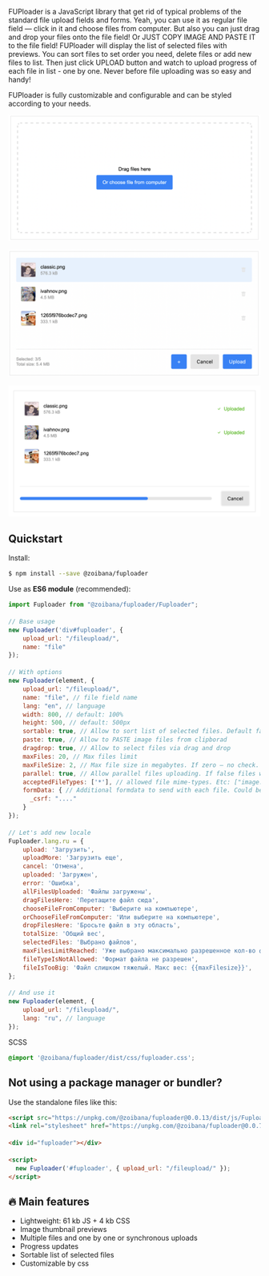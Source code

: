 FUPloader is a JavaScript library that get rid of typical problems of the standard file upload fields and forms.
Yeah, you can use it as regular file field — click in it and choose files from computer.
But also you can just drag and drop your files onto the file field! Or JUST COPY IMAGE AND PASTE IT to the file field! 
FUPloader will display the list of selected files with previews. You can sort files to set order you need, delete files or add new files to list. 
Then just click UPLOAD button and watch to upload progress of each file in list - one by one. Never before file uploading was so easy and handy!

FUPloader is fully customizable and configurable and can be styled according to your needs.

![FUPloader screenshot](https://github.com/zoibana/fuploader/blob/master/source/img/init.png?raw=true)

![FUPloader screenshot](https://github.com/zoibana/fuploader/blob/master/source/img/preview.png?raw=true)

![FUPloader uploading screenshot](https://github.com/zoibana/fuploader/blob/master/source/img/uploading.png?raw=true)

## Quickstart

Install:

```bash
$ npm install --save @zoibana/fuploader
```

Use as **ES6 module** (recommended):

```js
import Fuploader from "@zoibana/fuploader/Fuploader";

// Base usage
new Fuploader('div#fuploader', {
    upload_url: "/fileupload/",
    name: "file"
});

// With options
new Fuploader(element, {
    upload_url: "/fileupload/", 
    name: "file", // file field name
    lang: "en", // language
    width: 800, // default: 100%
    height: 500, // default: 500px
    sortable: true, // Allow to sort list of selected files. Default false
    paste: true, // Allow to PASTE image files from clipborad
    dragdrop: true, // Allow to select files via drag and drop
    maxFiles: 20, // Max files limit
    maxFileSize: 2, // Max file size in megabytes. If zero — no check. Default: 0
    parallel: true, // Allow parallel files uploading. If false files will upload one by one
    acceptedFileTypes: ['*'], // allowed file mime-types. Etc: ["image.*","text.*"]. If value is empty or equals "*" - no checks
    formData: { // Additional formdata to send with each file. Could be a closure that returns object
      _csrf: "...."
    }
});

// Let's add new locale
Fuploader.lang.ru = {
    upload: 'Загрузить',
    uploadMore: 'Загрузить еще',
    cancel: 'Отмена',
    uploaded: 'Загружен',
    error: 'Ошибка',
    allFilesUploaded: 'Файлы загружены',
    dragFilesHere: 'Перетащите файл сюда',
    chooseFileFromComputer: 'Выберите на компьютере',
    orChooseFileFromComputer: 'Или выберите на компьютере',
    dropFilesHere: 'Бросьте файл в эту область',
    totalSize: 'Общий вес',
    selectedFiles: 'Выбрано файлов',
    maxFilesLimitReached: 'Уже выбрано максимально разрешенное кол-во файлов',
    fileTypeIsNotAllowed: 'Формат файла не разрешен',
    fileIsTooBig: 'Файл слишком тяжелый. Макс вес: {{maxFilesize}}',
};

// And use it
new Fuploader(element, {
    upload_url: "/fileupload/",
    lang: "ru", // language
});
```

SCSS
```scss
@import '@zoibana/fuploader/dist/css/fuploader.css';
```

## Not using a package manager or bundler?

Use the standalone files like this:

```html
<script src="https://unpkg.com/@zoibana/fuploader@0.0.13/dist/js/Fuploader.js"></script>
<link rel="stylesheet" href="https://unpkg.com/@zoibana/fuploader@0.0.7/dist/css/fuploader.css" type="text/css"/>

<div id="fuploader"></div>

<script>
  new Fuploader('#fuploader', { upload_url: "/fileupload/" });
</script>
```

## 🔥 Main features

- Lightweight: 61 kb JS + 4 kb CSS 
- Image thumbnail previews
- Multiple files and one by one or synchronous uploads
- Progress updates
- Sortable list of selected files
- Customizable by css